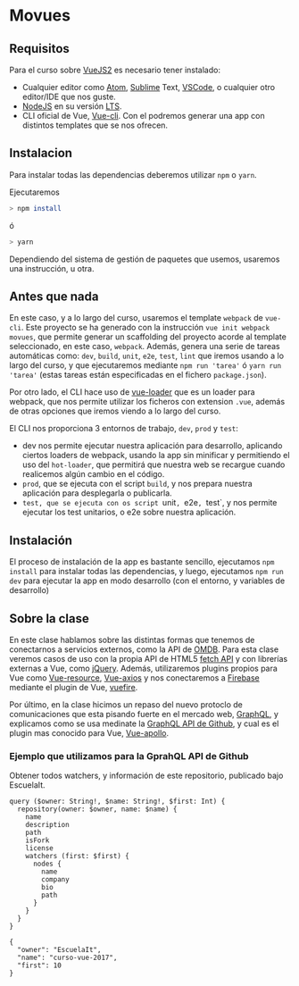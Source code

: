 # Movues

## Requisitos

Para el curso sobre [VueJS2](https://vuejs.org/) es necesario tener instalado:

* Cualquier editor como [Atom](https://atom.io/),
    [Sublime](https://www.sublimetext.com/) Text,
    [VSCode](https://code.visualstudio.com/), o cualquier otro editor/IDE
    que nos guste.
* [NodeJS](https://nodejs.org/es/) en su versión
    [LTS](https://nodejs.org/es/download/).
* CLI oficial de Vue, [Vue-cli](https://github.com/vuejs/vue-cli). Con el
    podremos generar una app con distintos templates que se nos ofrecen.

## Instalacion

Para instalar todas las dependencias deberemos utilizar `npm` o `yarn`.

Ejecutaremos

```bash
> npm install
```
ó
```bash
> yarn
```

Dependiendo del sistema de gestión de paquetes que usemos, usaremos una
instrucción, u otra.

## Antes que nada

En este caso, y a lo largo del curso, usaremos el template `webpack` de
`vue-cli`. Este proyecto se ha generado con la instrucción
`vue init webpack movues`, que permite generar un scaffolding del proyecto
acorde al template seleccionado, en este caso, `webpack`. Además, genera una
serie de tareas automáticas como: `dev`, `build`, `unit`, `e2e`, `test`, `lint`
que iremos usando a lo largo del curso, y que ejecutaremos mediante
`npm run 'tarea'` ó `yarn run 'tarea'` (estas tareas están especificadas en el fichero `package.json`).

Por otro lado, el CLI hace uso de [vue-loader](http://vue-loader.vuejs.org/en/)
que es un loader para webpack, que nos permite utilizar los ficheros con
extension `.vue`, además de otras opciones que iremos viendo a lo largo del curso.

El CLI nos proporciona 3 entornos de trabajo, `dev`, `prod` y `test`:
* dev nos permite ejecutar nuestra aplicación para desarrollo, aplicando ciertos
    loaders de webpack, usando la app sin minificar y permitiendo el uso del
    `hot-loader`, que permitirá que nuestra web se recargue cuando realicemos
    algún cambio en el código.
* `prod`, que se ejecuta con el script `build`, y nos prepara nuestra aplicación
    para desplegarla o publicarla.
* `test, que se ejecuta con os script `unit`, `e2e`, `test`, y nos permite
    ejecutar los test unitarios, o e2e sobre nuestra aplicación.

## Instalación

El proceso de instalación de la app es bastante sencillo, ejecutamos
`npm install` para instalar todas las dependencias, y luego, ejecutamos
`npm run dev` para ejecutar la app en modo desarrollo (con el entorno, y
variables de desarrollo)

## Sobre la clase

En este clase hablamos sobre las distintas formas que tenemos de conectarnos a
servicios externos, como la API de [OMDB](http://www.omdbapi.com/). Para esta
clase veremos casos de uso con la propia API de HTML5
[fetch API](https://developer.mozilla.org/es/docs/Web/API/Fetch_API) y con
librerías externas a Vue, como [jQuery](http://api.jquery.com/jquery.ajax/).
Además, utilizaremos plugins propios para Vue como
[Vue-resource](https://github.com/pagekit/vue-resource),
[Vue-axios](https://github.com/imcvampire/vue-axios) y nos conectaremos a
[Firebase](https://firebase.google.com) mediante el plugin de Vue,
[vuefire](https://github.com/vuejs/vuefire).

Por último, en la clase hicimos un repaso del nuevo protoclo de comunicaciones
que esta pisando fuerte en el mercado web, [GraphQL](http://graphql.org/learn/),
 y explicamos como se usa medinate la
[GraphQL API de Github](https://developer.github.com/early-access/graphql/),
y cual es el plugin mas conocido para Vue,
[Vue-apollo](https://github.com/Akryum/vue-apollo).

### Ejemplo que utilizamos para la GprahQL API de Github

Obtener todos watchers, y información de este repositorio, publicado bajo
EscuelaIt.

```
query ($owner: String!, $name: String!, $first: Int) {
  repository(owner: $owner, name: $name) {
    name
    description
    path
    isFork
    license
    watchers (first: $first) {
      nodes {
        name
        company
        bio
        path
      }
    }
  }
}
```

```
{
  "owner": "EscuelaIt",
  "name": "curso-vue-2017",
  "first": 10
}
```
